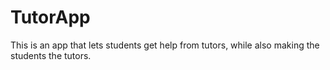 # TutorApp
This is an app that lets students get help from tutors, while also making the students the tutors.
